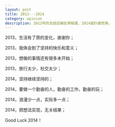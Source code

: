 ```yaml
---
layout: post
title: 2013---2014
category: opinion
description: 2012年的总结还躺在草稿里，2014就扑面而来。
---
```


2013，生活有了质的变化，谢谢你；

2013，我体会到了坚持的快乐和意义；

2013，想做的事情还有很多未开始；

2013，旅行太少，社交太少；

2014，坚持继续坚持的；

2014，要做一个勤奋的人，勤奋的工作，勤奋的玩；

2014，浪漫少一点，实际多一点；

2014，把想法实现，无关结果；

Good Luck 2014！

[BeiYuu]:    http://beiyuu.com  "BeiYuu"
